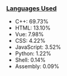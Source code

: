 
### [Languages Used](https://github.com/sayakdattagupta/profstats) 

- C++: 69.73%
- HTML: 13.10%
- Vue: 7.98%
- CSS: 4.22%
- JavaScript: 3.52%
- Python: 1.22%
- Shell: 0.14%
- Assembly: 0.09%
